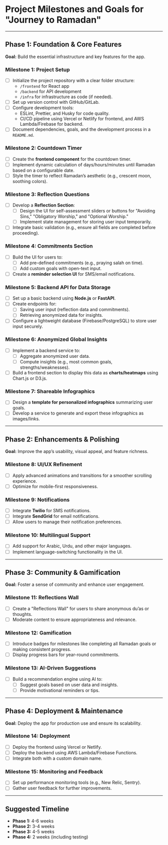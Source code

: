 # Project Milestones and Goals for "Journey to Ramadan"

---

## **Phase 1: Foundation & Core Features**
**Goal:** Build the essential infrastructure and key features for the app.

### **Milestone 1: Project Setup**
- [ ] Initialize the project repository with a clear folder structure:
  - `/frontend` for React app
  - `/backend` for API development
  - `/infra` for infrastructure as code (if needed).
- [ ] Set up version control with GitHub/GitLab.
- [ ] Configure development tools:
  - ESLint, Prettier, and Husky for code quality.
  - CI/CD pipeline using Vercel or Netlify for frontend, and AWS Lambda/Firebase for backend.
- [ ] Document dependencies, goals, and the development process in a `README.md`.

### **Milestone 2: Countdown Timer**
- [ ] Create the **frontend component** for the countdown timer.
- [ ] Implement dynamic calculation of days/hours/minutes until Ramadan based on a configurable date.
- [ ] Style the timer to reflect Ramadan’s aesthetic (e.g., crescent moon, soothing colors).

### **Milestone 3: Reflection Questions**
- [ ] Develop a **Reflection Section**:
  - [ ] Design the UI for self-assessment sliders or buttons for "Avoiding Sins," "Obligatory Worship," and "Optional Worship."
  - [ ] Implement state management for storing user input temporarily.
- [ ] Integrate basic validation (e.g., ensure all fields are completed before proceeding).

### **Milestone 4: Commitments Section**
- [ ] Build the UI for users to:
  - [ ] Add pre-defined commitments (e.g., praying salah on time).
  - [ ] Add custom goals with open-text input.
- [ ] Create a **reminder selection UI** for SMS/email notifications.

### **Milestone 5: Backend API for Data Storage**
- [ ] Set up a basic backend using **Node.js** or **FastAPI**.
- [ ] Create endpoints for:
  - [ ] Saving user input (reflection data and commitments).
  - [ ] Retrieving anonymized data for insights.
- [ ] Configure a lightweight database (Firebase/PostgreSQL) to store user input securely.

### **Milestone 6: Anonymized Global Insights**
- [ ] Implement a backend service to:
  - [ ] Aggregate anonymized user data.
  - [ ] Compute insights (e.g., most common goals, strengths/weaknesses).
- [ ] Build a frontend section to display this data as **charts/heatmaps** using Chart.js or D3.js.

### **Milestone 7: Shareable Infographics**
- [ ] Design a **template for personalized infographics** summarizing user goals.
- [ ] Develop a service to generate and export these infographics as images/links.

---

## **Phase 2: Enhancements & Polishing**
**Goal:** Improve the app’s usability, visual appeal, and feature richness.

### **Milestone 8: UI/UX Refinement**
- [ ] Apply advanced animations and transitions for a smoother scrolling experience.
- [ ] Optimize for mobile-first responsiveness.

### **Milestone 9: Notifications**
- [ ] Integrate **Twilio** for SMS notifications.
- [ ] Integrate **SendGrid** for email notifications.
- [ ] Allow users to manage their notification preferences.

### **Milestone 10: Multilingual Support**
- [ ] Add support for Arabic, Urdu, and other major languages.
- [ ] Implement language-switching functionality in the UI.

---

## **Phase 3: Community & Gamification**
**Goal:** Foster a sense of community and enhance user engagement.

### **Milestone 11: Reflections Wall**
- [ ] Create a "Reflections Wall" for users to share anonymous du’as or thoughts.
- [ ] Moderate content to ensure appropriateness and relevance.

### **Milestone 12: Gamification**
- [ ] Introduce badges for milestones like completing all Ramadan goals or making consistent progress.
- [ ] Display progress bars for year-round commitments.

### **Milestone 13: AI-Driven Suggestions**
- [ ] Build a recommendation engine using AI to:
  - [ ] Suggest goals based on user data and insights.
  - [ ] Provide motivational reminders or tips.

---

## **Phase 4: Deployment & Maintenance**
**Goal:** Deploy the app for production use and ensure its scalability.

### **Milestone 14: Deployment**
- [ ] Deploy the frontend using Vercel or Netlify.
- [ ] Deploy the backend using AWS Lambda/Firebase Functions.
- [ ] Integrate both with a custom domain name.

### **Milestone 15: Monitoring and Feedback**
- [ ] Set up performance monitoring tools (e.g., New Relic, Sentry).
- [ ] Gather user feedback for further improvements.

---

## Suggested Timeline
- **Phase 1:** 4-6 weeks
- **Phase 2:** 3-4 weeks
- **Phase 3:** 4-5 weeks
- **Phase 4:** 2 weeks (including testing)